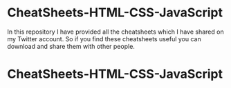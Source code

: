 # CheatSheets-HTML-CSS-JavaScript
In this repository I have provided all the cheatsheets which I have shared on my Twitter account. So if you find these cheatsheets useful you can download and share them with other people.
# CheatSheets-HTML-CSS-JavaScript

